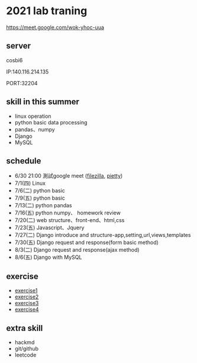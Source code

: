 # 2021 lab traning
https://meet.google.com/wok-yhoc-uua
## server
cosbi6

IP:140.116.214.135

PORT:32204
## skill in this summer
* linux operation
* python basic data processing
* pandas、numpy
* Django
* MySQL

## schedule
* 6/30 21:00 測試google meet ([filezilla](https://filezilla-project.org/), [pietty](https://sites.google.com/view/pietty-project/download))
* 7/1(四) Linux
* 7/6(二) python basic
* 7/9(五) python basic
* 7/13(二) python pandas
* 7/16(五) python numpy、 homework review
* 7/20(二) web structure、front-end、html,css
* 7/23(五) Javascript、Jquery
* 7/27(二) Django introduce and structure-app,setting,url,views,templates
* 7/30(五) Django request and response(form basic method)
* 8/3(二) Django request and response(ajax method)
* 8/6(五) Django with MySQL

## exercise
* [exercise1](https://drive.google.com/file/d/176jnoR3iWyefklId0z0zKHL3fEkWCZ0R/view?usp=sharing)
* [exercise2](https://drive.google.com/file/d/1E66axzzoCHzTP3pduyMQfknXABF4XBQL/view?usp=sharing)
* [exercise3](https://drive.google.com/file/d/1mU98ySQF5-ueZZ8z8kew39lWVWSSm0Es/view?usp=sharing)
* [exercise4](https://drive.google.com/file/d/1R5qDPEj2k_j6AME6wMvsUU3AAHdkfU4A/view?usp=sharing)

## extra skill
* hackmd
* git/github
* leetcode
